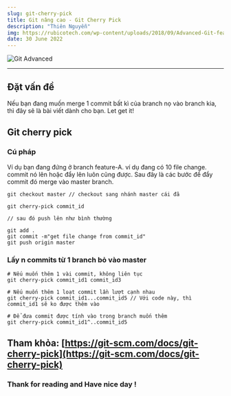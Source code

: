 ```yaml
---
slug: git-cherry-pick
title: Git nâng cao - Git Cherry Pick
description: "Thiên Nguyễn"
img: https://rubicotech.com/wp-content/uploads/2018/09/Advanced-Git-features-1.jpg
date: 30 June 2022
---
```


![Git Advanced](https://rubicotech.com/wp-content/uploads/2018/09/Advanced-Git-features-1.jpg)

---

## Đặt vấn đề

Nếu bạn đang muốn merge 1 commit bất kì của branch nọ vào branch kia, thì đây sẽ là bài viết dành cho bạn. Let get it!


## Git cherry pick
### Cú pháp

Ví dụ bạn đang đứng ở branch feature-A. ví dụ đang có 10 file change. commit nó lên hoặc đẩy lên luôn cũng được. Sau đây là các bước để đẩy commit đó merge vào master branch.
```
git checkout master // checkout sang nhánh master cái đã

git cherry-pick commit_id 

// sau đó push lên như bình thường

git add .
git commit -m"get file change from commit_id"
git push origin master 
```

### Lấy n commits từ 1 branch bỏ vào master

```
# Nếu muốn thêm 1 vài commit, không liên tục
git cherry-pick commit_id1 commit_id3

# Nếu muốn thêm 1 loạt commit lần lượt cạnh nhau
git cherry-pick commit_id1...commit_id5 // Với code này, thì commit_id1 sẽ ko được thêm vào

# Để đưa commit được tính vào trong branch muốn thêm
git cherry-pick commit_id1^..commit_id5
```

## Tham khỏa: [https://git-scm.com/docs/git-cherry-pick](https://git-scm.com/docs/git-cherry-pick)
### Thank for reading and Have nice day !